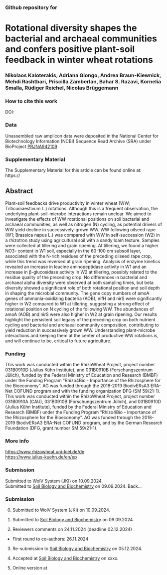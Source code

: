 ### Github repository for
# Rotational diversity shapes the bacterial and archaeal communities and confers positive plant-soil feedback in winter wheat rotations
### Nikolaos Kaloterakis, Adriana Giongo, Andrea Braun-Kiewnick, Mehdi Rashtbari, Priscilla Zamberlan, Bahar S. Razavi, Kornelia Smalla, Rüdiger Reichel, Nicolas Brüggemann

### How to cite this work
DOI: 

### Data
Unassembled raw amplicon data were deposited in the National Center for Biotechnology Information (NCBI) Sequence Read Archive (SRA) under BioProject 
[PRJNA942109](https://www.ncbi.nlm.nih.gov/bioproject/PRJNA942109/)

### Supplementary Material
The Supplementary Material for this article can be found online at: \
https://

## Abstract
Plant-soil feedbacks drive productivity in winter wheat (WW; Triticumaestivum L.) rotations. Although this is a frequent observation, the underlying plant-soil-microbe interactions remain unclear. We aimed to investigate the effects of WW rotational
positions on soil bacterial and archaeal communities, as well as nitrogen (N) cycling, as potential drivers of WW yield decline in successively-grown WW. WW following oilseed rape (W1; Brassica napus L.) was compared with WW in self-succession (W2) in a rhizotron study using agricultural soil with a sandy loam texture. Samples were collected at tillering and grain ripening. At tillering, we found a higher NO3- content in W1 soil, especially in the 60-100 cm subsoil layer, associated with the N-rich residues of the preceding oilseed rape crop, while this trend was reversed at grain ripening. Analysis of enzyme kinetics revealed an increase in leucine aminopeptidase activity in W1 and an increase in β-glucosidase activity in W2 at tillering, possibly related to the residue quality of the preceding crop. No differences in bacterial and archaeal alpha diversity were observed at both sampling times, but beta diversity showed a significant role of both rotational position and soil depth in shaping the microbial community. The gene copy numbers of amoA genes of ammonia-oxidizing bacteria (AOB), nifH and nirS were significantly higher in W2 compared to W1 at tillering, suggesting a strong effect of rotational position on N cycling of the following WW. The abundances of amoA (AOB) and nirS were also higher in W2 at grain ripening. Our results highlight the persistent soil legacy of the preceding crop on both nutrient cycling and bacterial and archaeal community composition, contributing to yield reduction in successively grown WW. Understanding plant-microbe interactions and keeping them at the center of productive WW rotations is, and will continue to be, critical to future agriculture.

### Funding
This work was conducted within the RhizoWheat Project, project number 031B0910D (Julius Kühn Institute), and 031B0910B (Forschungszentrum Jülich), funded by the Federal Ministry of Education and Research (BMBF) under the Funding Program “Rhizo4Bio - Importance of the Rhizosphere for the Bioeconomy”. AG was funded through the 2018-2019 BiodivERsA3 ERA-Net COFUND program and with the funding organization DFG (SM 59/21-1).
This work was conducted within the RhizoWheat Project, project number 031B0910A (CAU), 031B0910B (Forschungszentrum Jülich), and 031B0910D (Julius Kühn Institute), funded by the Federal Ministry of Education and Research (BMBF) under the Funding Program “Rhizo4Bio - Importance of the Rhizosphere for the Bioeconomy”. AG was funded through the 2018-2019 BiodivERsA3 ERA-Net COFUND program, and by the German Research Foundation (DFG, grant number SM 59/21-1).

### More info
https://www.rhizowheat.uni-kiel.de/de \
https://www.julius-kuehn.de/en/ep

### Submission
Submitted to WolV System (JKI) on 10.09.2024.\
Submitted to [Soil Biology and Biochemistry](https://www.sciencedirect.com/journal/soil-biology-and-biochemistry) on 09.09.2024. 
Back...

### Submission
0) Submitted to WolV System (JKI) on 10.09.2024.
1) Submitted to [Soil Biology and Biochemistry](https://www.sciencedirect.com/journal/soil-biology-and-biochemistry) on 09.09.2024. 

2) Reviewers comments on 24.11.2024 (deadline 02.12.2024)
- First round to co-authors: 26.11.2024

3) Re-submission to [Soil Biology and Biochemistry](https://www.sciencedirect.com/journal/soil-biology-and-biochemistry) on 05.12.2024. 

4) Accepted at [Soil Biology and Biochemistry](https://www.sciencedirect.com/journal/soil-biology-and-biochemistry) on xxxx.

5) Online version at


